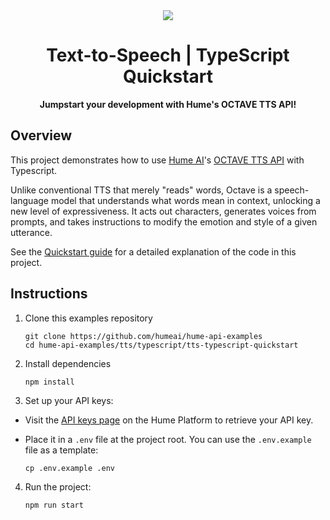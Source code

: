 <div align="center">
  <img src="https://storage.googleapis.com/hume-public-logos/hume/hume-banner.png">
  <h1>Text-to-Speech | TypeScript Quickstart</h1>
  <p>
    <strong>Jumpstart your development with Hume's OCTAVE TTS API!</strong>
  </p>
</div>

## Overview

This project demonstrates how to use [Hume AI](https://hume.ai)'s [OCTAVE TTS API](https://dev.hume.ai/docs/text-to-speech-tts/overview) with Typescript.

Unlike conventional TTS that merely "reads" words, Octave is a speech-language model that understands what words mean in context, unlocking a new level of expressiveness. It acts out characters, generates voices from prompts, and takes instructions to modify the emotion and style of a given utterance.

See the [Quickstart guide](https://dev.hume.ai/docs/text-to-speech-tts/quickstart/typescript) for a detailed explanation of the code in this project.

## Instructions

1. Clone this examples repository

    ```shell
    git clone https://github.com/humeai/hume-api-examples
    cd hume-api-examples/tts/typescript/tts-typescript-quickstart
    ```

2. Install dependencies

    ```shell
    npm install
    ```

3. Set up your API keys:

  * Visit the [API keys page](https://platform.hume.ai/settings/keys) on the Hume Platform to retrieve your API key.
  * Place it in a `.env` file at the project root. You can use the `.env.example` file as a template:

    ```shell
    cp .env.example .env
    ```
4. Run the project:

    ```shell
    npm run start
    ```
